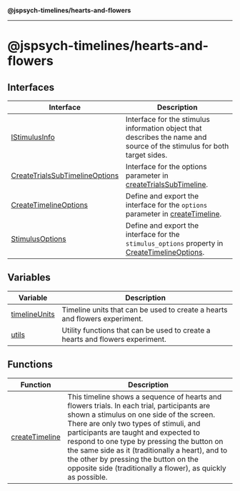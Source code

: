 **@jspsych-timelines/hearts-and-flowers**

***

# @jspsych-timelines/hearts-and-flowers

## Interfaces

| Interface | Description |
| ------ | ------ |
| [IStimulusInfo](interfaces/IStimulusInfo.md) | Interface for the stimulus information object that describes the name and source of the stimulus for both target sides. |
| [CreateTrialsSubTimelineOptions](interfaces/CreateTrialsSubTimelineOptions.md) | Interface for the options parameter in [createTrialsSubTimeline](variables/timelineUnits.md#createtrialssubtimeline). |
| [CreateTimelineOptions](interfaces/CreateTimelineOptions.md) | Define and export the interface for the `options` parameter in [createTimeline](functions/createTimeline.md). |
| [StimulusOptions](interfaces/StimulusOptions.md) | Define and export the interface for the `stimulus_options` property in [CreateTimelineOptions](interfaces/CreateTimelineOptions.md). |

## Variables

| Variable | Description |
| ------ | ------ |
| [timelineUnits](variables/timelineUnits.md) | Timeline units that can be used to create a hearts and flowers experiment. |
| [utils](variables/utils.md) | Utility functions that can be used to create a hearts and flowers experiment. |

## Functions

| Function | Description |
| ------ | ------ |
| [createTimeline](functions/createTimeline.md) | This timeline shows a sequence of hearts and flowers trials. In each trial, participants are shown a stimulus on one side of the screen. There are only two types of stimuli, and participants are taught and expected to respond to one type by pressing the button on the same side as it (traditionally a heart), and to the other by pressing the button on the opposite side (traditionally a flower), as quickly as possible. |

